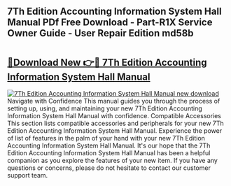 ## 7Th Edition Accounting Information System Hall Manual PDf Free Download - Part-R1X Service Owner Guide - User Repair Edition md58b

# <h2><a href="http://bc55927.oget.top/?id=7Th+Edition+Accounting+Information+System+Hall+Manual">🔗Download New 👉🔴 7Th Edition Accounting Information System Hall Manual</a></h2>

[![7Th Edition Accounting Information System Hall Manual new download](https://i.imgur.com/5g1atiW.png)](http://bc55927.oget.top/?id=7Th+Edition+Accounting+Information+System+Hall+Manual)
Navigate with Confidence This manual guides you through the process of setting up, using, and maintaining your new 7Th Edition Accounting Information System Hall Manual with confidence. Compatible Accessories This section lists compatible accessories and peripherals for your new 7Th Edition Accounting Information System Hall Manual. Experience the power of list of features in the palm of your hand with your new 7Th Edition Accounting Information System Hall Manual. It's our hope that the 7Th Edition Accounting Information System Hall Manual has been a helpful companion as you explore the features of your new item. If you have any questions or concerns, please do not hesitate to contact our customer support team.

